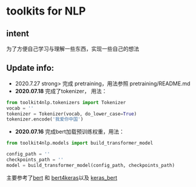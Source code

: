 # toolkits for NLP

## intent
 为了方便自己学习与理解一些东西，实现一些自己的想法

## Update info:
  - <stong> 2020.7.27 </stong>strong> 完成 pretraining，用法参照 pretraining/README.md
  - <strong>2020.07.18</strong>  完成了tokenizer， 用法：
  ```python
from toolkit4nlp.tokenizers import Tokenizer
vocab = ''
tokenizer = Tokenizer(vocab, do_lower_case=True)
tokenizer.encode('我爱你中国')    
```
  - <strong>2020.07.16</strong>  完成bert加载预训练权重，用法：
  ```python
from toolkit4nlp.models import build_transformer_model

config_path = ''
checkpoints_path = ''
model = build_transformer_model(config_path, checkpoints_path)
  ```
  
  主要参考了<a href='https://github.com/google-research/bert.git'>bert</a> 和
  <a href='https://github.com/bojone/bert4keras.git'>bert4keras</a>以及
  <a href='https://github.com/CyberZHG/keras-bert'>keras_bert</a>

